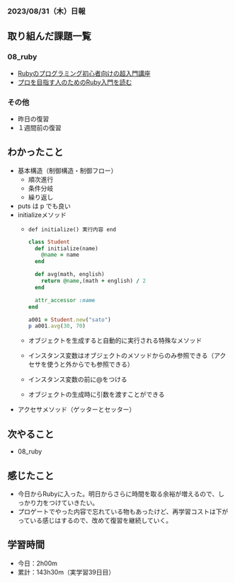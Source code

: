 ### 2023/08/31（木）日報

## 取り組んだ課題一覧


### 08_ruby
  - [Rubyのプログラミング初心者向けの超入門講座](https://www.youtube.com/watch?v=0DO5bsQB5So)
  - [プロを目指す人のためのRuby入門を読む](https://github.com/happiness-chain/practice/blob/main/08_ruby/001_%E3%83%97%E3%83%AD%E3%82%92%E7%9B%AE%E6%8C%87%E3%81%99%E4%BA%BA%E3%81%AE%E3%81%9F%E3%82%81%E3%81%AERuby%E5%85%A5%E9%96%80.md)


### その他
<!-- - 模写コーディング
  - [作って学ぶコーディング学習サイト](https://code-step.com/)
    - [【入門編】PHOTO BOOK2](https://github.com/imahoritatsuki/copyingCoding/tree/main/Introductory-photobook2/output) -->
- 昨日の復習
- １週間前の復習

## わかったこと
- 基本構造（制御構造・制御フロー）
  - 順次進行
  - 条件分岐
  - 繰り返し
- puts は p でも良い
- initializeメソッド
  - `def initialize() 実行内容 end`  
    ```ruby
    class Student 
      def initialize(name)
        @name = name
      end

      def avg(math, english)
        return @name,(math + english) / 2
      end

      attr_accessor :name
    end

    a001 = Student.new("sato")
    p a001.avg(30, 70)
    ```
     
  - オブジェクトを生成すると自動的に実行される特殊なメソッド
  - インスタンス変数はオブジェクトのメソッドからのみ参照できる（アクセサを使うと外からでも参照できる）
  - インスタンス変数の前に@をつける
  - オブジェクトの生成時に引数を渡すことができる
- アクセサメソッド（ゲッターとセッター）


## 次やること
- 08_ruby

## 感じたこと
- 今日からRubyに入った。明日からさらに時間を取る余裕が増えるので、しっかり力をつけていきたい。
- プロゲートでやった内容で忘れている物もあったけど、再学習コストは下がっている感じはするので、改めて復習を継続していく。

## 学習時間
- 今日：2h00m
- 累計：143h30m（実学習39日目）

